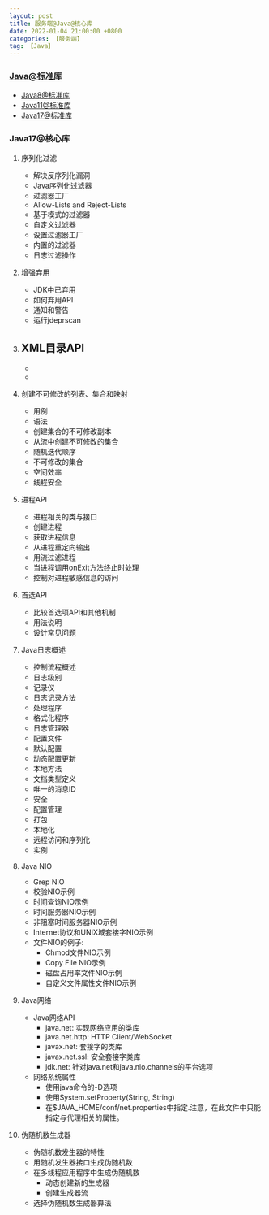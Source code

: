 ```yaml
---
layout: post
title: 服务端@Java@核心库
date: 2022-01-04 21:00:00 +0800
categories: 【服务端】
tag: 【Java】
---
```


### [Java@标准库](https://docs.oracle.com/en/java/javase/index.html)
- [Java8@标准库](https://docs.oracle.com/javase/8/)
- [Java11@标准库](https://docs.oracle.com/en/java/javase/11/core/java-core-libraries1.html)
- [Java17@标准库](https://docs.oracle.com/en/java/javase/17/core/java-core-libraries1.html)

### Java17@核心库

1. 序列化过滤
	- 解决反序列化漏洞
	- Java序列化过滤器
	- 过滤器工厂
	- Allow-Lists and Reject-Lists
	- 基于模式的过滤器
	- 自定义过滤器
	- 设置过滤器工厂
	- 内置的过滤器
	- 日志过滤操作

2. 增强弃用
	- JDK中已弃用
	- 如何弃用API
	- 通知和警告
	- 运行jdeprscan

3. XML目录API
	-
	- 
	- 

4. 创建不可修改的列表、集合和映射
	- 用例
	- 语法
	- 创建集合的不可修改副本
	- 从流中创建不可修改的集合
	- 随机迭代顺序
	- 不可修改的集合
	- 空间效率
	- 线程安全

5. 进程API
	- 进程相关的类与接口
	- 创建进程
	- 获取进程信息
	- 从进程重定向输出
	- 用流过滤进程
	- 当进程调用onExit方法终止时处理
	- 控制对进程敏感信息的访问

6. 首选API
	- 比较首选项API和其他机制
	- 用法说明
	- 设计常见问题

7. Java日志概述
	- 控制流程概述
	- 日志级别
	- 记录仪
	- 日志记录方法
	- 处理程序
	- 格式化程序
	- 日志管理器
	- 配置文件
	- 默认配置
	- 动态配置更新
	- 本地方法
	- 文档类型定义
	- 唯一的消息ID
	- 安全
	- 配置管理
	- 打包
	- 本地化
	- 远程访问和序列化
	- 实例

8. Java NIO
	- Grep NIO
	- 校验NIO示例
	- 时间查询NIO示例
	- 时间服务器NIO示例
	- 非阻塞时间服务器NIO示例
	- Internet协议和UNIX域套接字NIO示例
	- 文件NIO的例子:
		- Chmod文件NIO示例
		- Copy File NIO示例
		- 磁盘占用率文件NIO示例
		- 自定义文件属性文件NIO示例

9. Java网络
	- Java网络API
		- java.net: 实现网络应用的类库
		- java.net.http: HTTP Client/WebSocket
		- javax.net: 套接字的类库
		- javax.net.ssl: 安全套接字类库
		- jdk.net: 针对java.net和java.nio.channels的平台选项
	- 网络系统属性
		- 使用java命令的-D选项
		- 使用System.setProperty(String, String)
		- 在$JAVA_HOME/conf/net.properties中指定.注意，在此文件中只能指定与代理相关的属性。
		
10. 伪随机数生成器
	- 伪随机数发生器的特性
	- 用随机发生器接口生成伪随机数
	- 在多线程应用程序中生成伪随机数
		- 动态创建新的生成器
		- 创建生成器流
	- 选择伪随机数生成器算法


